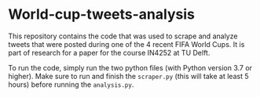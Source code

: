 # World-cup-tweets-analysis
This repository contains the code that was used to scrape and analyze tweets that were posted during one of the 4 recent FIFA World Cups. It is part of research for a paper for the course IN4252 at TU Delft.

To run the code, simply run the two python files (with Python version 3.7 or higher). Make sure to run and finish the `scraper.py` (this will take at least 5 hours) before running the `analysis.py`.
